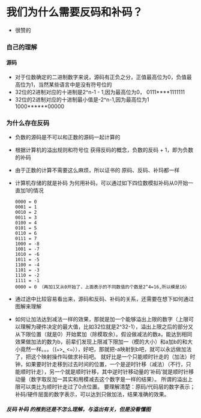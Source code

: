 # 我们为什么需要反码和补码？
- 很赞的
### 自己的理解
####  源码
- 对于位数确定的二进制数字来说，源码有正负之分，正值最高位为0，负值最高位为1，当然某些语言中是没有符号位的
- 32位的2进制对应的十进制是2^n-1  - 1,因为最高位为0， 0111****1111111
- 32位的2进制对应的十进制最小值是-2^n-1,因为最高位为1  1000******00000

### 为什么存在反码
- 负数的源码是不可以和正数的源码一起计算的
- 根据计算机的溢出规则和符号位 获得反码的概念，负数的反码 + 1，即为负数的补码
- 由于正数的计算不需要这么麻烦，所以证书的 原码、反码、补玛都一样
- 计算机存储的就是补码
为何用补码，可以通过如下四位数模拟补码从0开始一直加1的情况


      0000 = 0
      0001 = 1
      0010 = 2
      0011 = 3
      0100 = 4
      0101 = 5
      0110 = 6
      0111 = 7
      1000 = -8
      1001 = -7
      1010 = -6
      1011 = -5
      1100 = -4
      1101 = -3
      1110 = -2
      1111 = -1
      0000 = 0 （再加1又从0开始了，上面表示的不同数值的个数是2^4=16,所以模是16）


- 通过途中比较容易看出来，源码和反码、补码的关系，还需要在想下如何通过图解来理解
- 如何让加法达到减法一样的效果，那就是加一个能够溢出上限的数字（上限可以理解为硬件决定的最大值，比如32位就是2^32-1），溢出上限之后的部分又从下限位置（就是0）开始累加（除模取余）。假设做减法的数a，能达到相同效果做加法的数为b，前辈们发现上限减下限加一（模的大小）和a加b的和大小竟然一样。。。（(๑>؂<๑）），好吧，那就把-a映射到b吧，就可以永远做加法了，把这个映射操作叫做求补码吧。
就好比是一个只能顺时针走的（加法）时钟，如果要时针走移到过去时间的位置，一个是逆时针移（减法）（不行，只能顺时针走），另一个就是顺时针移，其中逆时针移动量的‘补码’就是顺时针移动量（数字取反加一其实和用模减去这个数字是一样的结果）。
所谓的溢出上限可以类比为顺时针走过了0点位置。
要理解清楚：原码/代码层的数字表示；补码/硬件层面的数字表示，可以达到只做加法，结果准确的效果。

##### 反码 补码 的推到还是不怎么理解，与溢出有关，但是没看懂图
